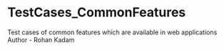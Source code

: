 # TestCases_CommonFeatures
Test cases of common features which are available in web applications
<br>
Author - Rohan Kadam
